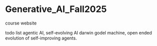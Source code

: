 # Generative_AI_Fall2025
course website

todo list
agentic AI, self-evolving AI
darwin godel machine, open ended evolution of self-improving agents. 
